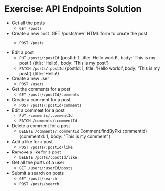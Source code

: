 # Exercise: API Endpoints Solution

- Get all the posts
  - `GET /posts`
- Create a new post   `GET /posts/new'   HTML form to create the post   <form action="/posts" method="post">
  - `POST /posts`
- Edit a post     
  - `PUT /posts/:postId`       {postId: 1, title: 'Hello world!', body: 'This is my post'}     {title: 'Hello!', body: 'This is my post'}
  - `PATCH /posts/:postId`     {postId: 1, title: 'Hello world!', body: 'This is my post'}     {title: 'Hello!}
- Create a new user
  - `POST /users`
- Get the comments for a post
  - `GET /posts/:postId/comments`
- Create a comment for a post
  - `POST /posts/:postId/comments`
- Edit a comment for a post
  - `PUT /comments/:commentId`
  - `PATCH /comments/:commentId`
- Delete a comment for a post
  - `DELETE /comments/:commentId`
  Comment.findByPk(:commentId)
  {commentId: 1, body: "This is my comment"}
- Add a like for a post
  - `POST /posts/:postId/like`
- Remove a like for a post
  - `DELETE /posts/:postId/like`
- Get all the posts of a user
  - `GET /users/:userId/posts`
- Submit a search on posts
  - `GET /posts/search`
  - `POST /posts/search`
